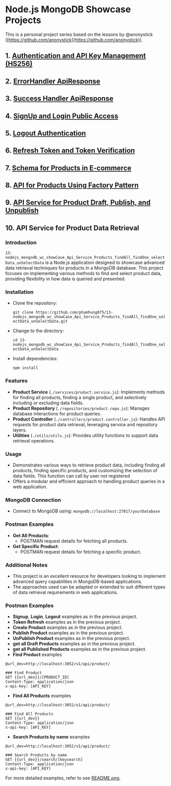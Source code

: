 # Node.js MongoDB Showcase Projects


This is a personal project series based on the lessons by @anonystick ([https://github.com/anonystick](https://github.com/anonystick)).
## 1. [Authentication and API Key Management (HS256)](https://github.com/phamhung075/2-nodejs_mongodb_wc_showCase_Dynamic_for_ApiKey_and_Permissions_HS256/tree/master)

## 2. [ErrorHandler ApiResponse](https://github.com/phamhung075/3-nodejs_mongodb_wc_showCase_ErrorHandler_API)

## 3. [Success Handler ApiResponse](https://github.com/phamhung075/4-nodejs_mongodb_wc_showCase_ApiResponseUseClass/tree/master?tab=readme-ov-file)

## 4. [SignUp and Login Public Access](https://github.com/phamhung075/5-nodejs_mongodb_wc_showCase_SignUpLogin)

## 5. [Logout Authentication](https://github.com/phamhung075/6-nodejs_mongodb_wc_showCase_LogoutAuthentication)
## 6. [Refresh Token and Token Verification](https://github.com/phamhung075/7-nodejs_mongodb_wc_showCase_RefreshToken_verifyToken)
## 7. [Schema for Products in E-commerce](https://github.com/phamhung075/8-nodejs_mongodb_wc_showCase_Schema_Products_Ecommerce)
## 8. [API for Products Using Factory Pattern](https://github.com/phamhung075/11-nodejs_mongodb_wc_showCase_Api_Service_use_Factory_Pattern_Products_Senior_lv)

## 9. [API Service for Product Draft, Publish, and Unpublish](https://github.com/phamhung075/12-nodejs_mongodb_wc_showCase_Api_Service_Products_isDraft_isPublish_unPublish)
## 10. API Service for Product Data Retrieval

### Introduction

`13-nodejs_mongodb_wc_showCase_Api_Service_Products_findAll_findOne_selectData_unSelectData` is a Node.js application designed to showcase advanced data retrieval techniques for products in a MongoDB database. This project focuses on implementing various methods to find and select product data, providing flexibility in how data is queried and presented.

### Installation

- Clone the repository:

    `git clone https://github.com/phamhung075/13-nodejs_mongodb_wc_showCase_Api_Service_Products_findAll_findOne_selectData_unSelectData.git`
    
- Change to the directory:

    `cd 13-nodejs_mongodb_wc_showCase_Api_Service_Products_findAll_findOne_selectData_unSelectData`
    
- Install dependencies:
 
    `npm install`
    

### Features

- **Product Service** (`./services/product.service.js`): Implements methods for finding all products, finding a single product, and selectively including or excluding data fields.
- **Product Repository** (`./repositories/product.repo.js`): Manages database interactions for product queries.
- **Product Controller** (`./controllers/product.controller.js`): Handles API requests for product data retrieval, leveraging service and repository layers.
- **Utilities** (`./utils/utils.js`): Provides utility functions to support data retrieval operations.

### Usage

- Demonstrates various ways to retrieve product data, including finding all products, finding specific products, and customizing the selection of data fields. This function can call by user not registered
- Offers a modular and efficient approach to handling product queries in a web application.

### MongoDB Connection

- Connect to MongoDB using: `mongodb://localhost:27017/yourDatabase`

### Postman Examples

- **Get All Products**:
    - POSTMAN request details for fetching all products.
- **Get Specific Product**:
    - POSTMAN request details for fetching a specific product.

### Additional Notes

- This project is an excellent resource for developers looking to implement advanced query capabilities in MongoDB-based applications.
- The approaches used can be adapted or extended to suit different types of data retrieval requirements in web applications.

### Postman Examples

- **Signup**, **Login**, **Logout** examples as in the previous project.
- **Token Refresh** examples as in the previous project.
- **Create Product** examples as in the previous project.
- **Publish Product** examples as in the previous project.
- **UnPublish Product** examples as in the previous project.
- **get all Draft Products** examples as in the previous project.
- **get all Published Products** examples as in the previous project.
- **Find Product** examples
``` 
@url_dev=http://localhost:3052/v1/api/product/

### Find Product
GET {{url_dev}}/[PRODUCT_ID]
Content-Type: application/json
x-api-key: [API_KEY]
```
- **Find All Products** examples
``` 
@url_dev=http://localhost:3052/v1/api/product/

### Find All Products
GET {{url_dev}}
Content-Type: application/json
x-api-key: [API_KEY]
```
- **Search Products by name** examples
``` 
@url_dev=http://localhost:3052/v1/api/product/

### Search Products by name
GET {{url_dev}}/search/[keysearch]
Content-Type: application/json
x-api-key: [API_KEY]
```

For more detailed examples, refer to see [README.png](./help12.png).
